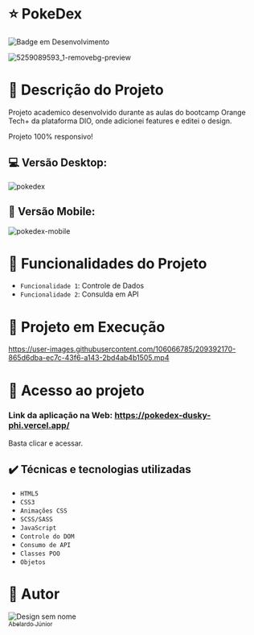 # :star: PokeDex
![Badge em Desenvolvimento](http://img.shields.io/static/v1?label=STATUS&message=CONCLUÍDO&color=GREEN&style=for-the-badge)

![5259089593_1-removebg-preview](https://user-images.githubusercontent.com/106066785/209391904-7de9440c-5069-4819-bf87-5ca14cfc563f.png)



# :door: Descrição do Projeto

Projeto academico desenvolvido durante as aulas do bootcamp Orange Tech+ da plataforma DIO, onde adicionei features e editei o design.


Projeto 100% responsivo!

##  :computer:  Versão Desktop:
![pokedex](https://user-images.githubusercontent.com/106066785/209392082-afa5acd8-9a2a-45a5-acaa-0f0ddf5e8362.png)



## :iphone: Versão Mobile:
![pokedex-mobile](https://user-images.githubusercontent.com/106066785/209392084-f6031080-3fd0-4965-a031-4027d6de1f5a.png)



# :hammer: Funcionalidades do Projeto

- `Funcionalidade 1`: Controle de Dados
- `Funcionalidade 2`: Consulda em API


# :pushpin: Projeto em Execução


https://user-images.githubusercontent.com/106066785/209392170-865d6dba-ec7c-43f6-a143-2bd4ab4b1505.mp4


# 📁 Acesso ao projeto

### Link da aplicação na Web: https://pokedex-dusky-phi.vercel.app/

Basta clicar e acessar.

## ✔️ Técnicas e tecnologias utilizadas

- ``HTML5``
- ``CSS3``
- ``Animações CSS``
- ``SCSS/SASS``
- ``JavaScript``
- ``Controle do DOM``
- ``Consumo de API``
- ``Classes POO``
- ``Objetos``

# :boy: Autor
![Design sem nome](https://user-images.githubusercontent.com/106066785/209356927-d0162605-f53a-4d25-badc-7504c22785ef.png)
[<br><sub>Abelardo Júnior</sub>](https://www.linkedin.com/in/abelardo-junior/) 

